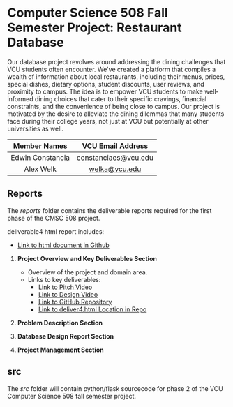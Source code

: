 # Computer Science 508 Fall Semester Project: Restaurant Database

Our database project revolves around addressing the dining challenges that VCU students often encounter. We've created a platform that compiles a wealth of information about local restaurants, including their menus, prices, special dishes, dietary options, student discounts, user reviews, and proximity to campus. The idea is to empower VCU students to make well-informed dining choices that cater to their specific cravings, financial constraints, and the convenience of being close to campus. Our project is motivated by the desire to alleviate the dining dilemmas that many students face during their college years, not just at VCU but potentially at other universities as well.

| Member Names | VCU Email Address |
| :---: | :---: |
| Edwin Constancia | constanciaes@vcu.edu |
| Alex Welk | welka@vcu.edu |


## Reports
The *reports* folder contains the deliverable reports required for the first phase of the CMSC 508 project. 

deliverable4 html report includes:
  - [Link to html document in Github](https://github.com/cmsc-vcu/cmsc508-fa2023-prj-restaurantdirectory-group21#welcome-to-semecter-project-repository)

1. **Project Overview and Key Deliverables Section**  
   - Overview of the project and domain area.
   - Links to key deliverables:
     - [Link to Pitch Video](https://cdnapisec.kaltura.com/index.php/extwidget/preview/partner_id/1888231/uiconf_id/28242191/entry_id/1_z86s0xo9/embed/dynamic)
     - [Link to Design Video](https://cdnapisec.kaltura.com/index.php/extwidget/preview/partner_id/1888231/uiconf_id/28242191/entry_id/1_ft7h6ed9/embed/dynamic)
     - [Link to GitHub Repository](https://github.com/cmsc-vcu/cmsc508-fa2023-prj-restaurantdirectory-group21#welcome-to-semecter-project-repository)
     - [Link to deliver4.html Location in Repo](https://github.com/cmsc-vcu/cmsc508-fa2023-prj-restaurantdirectory-group21/blob/main/reports/deliver4.html)

2. **Problem Description Section**  
3. **Database Design Report Section**  
4. **Project Management Section**

## src 
The *src* folder will contain python/flask sourcecode for phase 2 of the VCU Computer Science 508 fall semester project. 

